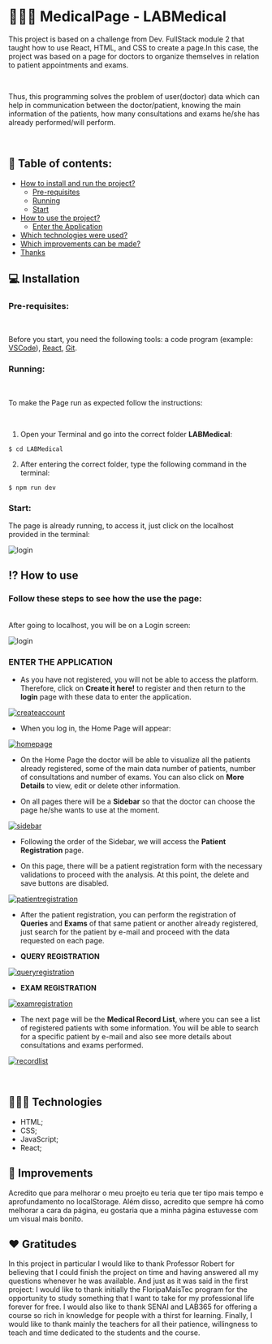 # 👩🏻‍⚕️ MedicalPage - LABMedical

<p>This project is based on a challenge from Dev. FullStack module 2 that taught how to use React, HTML, and CSS to create a page.In this case, the project was based on a page for doctors to organize themselves in relation to patient appointments and exams.</p>
<br>
<p>Thus, this programming solves the problem of user(doctor) data which can help in communication between the doctor/patient, knowing the main information of the patients, how many consultations and exams he/she has already performed/will perform.</p>
<br>

## 📝 Table of contents:

- [How to install and run the project?](#💻-installation)
  - [Pre-requisites](#pre-requisites)
  - [Running](#running)
  - [Start](#start)
- [How to use the project?](#⁉️-how-to-use)
  - [Enter the Application](#enter-the-application)
- [Which technologies were used?](#👩🏻‍💻-technologies)
- [Which improvements can be made?](#💯-improvements)
- [Thanks](#❤️-gratitudes)

## 💻 Installation

### **Pre-requisites:**
<br>

Before you start, you need the following tools: a code program (example: [VSCode](https://code.visualstudio.com/)), [React](https://vitejs.dev/guide/), [Git](https://github.com/).
<br>

### **Running:**
<br>
<p>To make the Page run as expected follow the instructions:</p>
<br>

1. Open your Terminal and go into the correct folder **LABMedical**:

```
$ cd LABMedical
```

2. After entering the correct folder, type the following command in the terminal: 

```
$ npm run dev
```

### **Start:**

<p>The page is already running, to access it, just click on the localhost provided in the terminal:</p>

![login](https://github.com/AnjaClara/PROG2/assets/105654178/09665e8e-be8b-464e-aaab-bf119b2ee240)
<p></p>

## ⁉️ How to use
### Follow these steps to see how the use the page:
<br>
After going to localhost, you will be on a Login screen:

![login](https://github.com/AnjaClara/LABMedical/assets/105654178/4c459b85-bece-4ff2-a66d-008c601cb198)

### **ENTER THE APPLICATION**

- As you have not registered, you will not be able to access the platform. Therefore, click on **Create it here!** to register and then return to the **login** page with these data to enter the application.

[![createaccount](https://i.im.ge/2023/08/02/9zMZIf.createaccount.png)](https://im.ge/i/9zMZIf)
 

- When you log in, the Home Page will appear:

[![homepage](https://i.im.ge/2023/08/02/9zTwG8.homepage.png)](https://im.ge/i/9zTwG8)

- On the Home Page the doctor will be able to visualize all the patients already registered, some of the main data 
number of patients, number of consultations and number of exams. You can also click on **More Details** to view, edit or delete other information.

- On all pages there will be a **Sidebar** so that the doctor can choose the page he/she wants to use at the moment.

[![sidebar](https://i.im.ge/2023/08/02/9zT3lq.sidebar.png)](https://im.ge/i/9zT3lq)

- Following the order of the Sidebar, we will access the **Patient Registration** page.

- On this page, there will be a patient registration form with the necessary validations to proceed with the analysis. At this point, the delete and save buttons are disabled.

[![patientregistration](https://i.im.ge/2023/08/02/9zTvex.patientregistration.png)](https://im.ge/i/9zTvex)

- After the patient registration, you can perform the registration of **Queries** and **Exams** of that same patient or another already registered, just search for the patient by e-mail and proceed with the data requested on each page.

- **QUERY REGISTRATION**

[![queryregistration](https://i.im.ge/2023/08/02/9zTBvy.queryregistration.png)](https://im.ge/i/9zTBvy)

- **EXAM REGISTRATION**

[![examregistration](https://i.im.ge/2023/08/02/9zoFD8.examregistration.png)](https://im.ge/i/9zoFD8)

- The next page will be the **Medical Record List**, where you can see a list of registered patients with some information. You will be able to search for a specific patient by e-mail and also see more details about consultations and exams performed.

[![recordlist](https://i.im.ge/2023/08/02/9zoJ9C.recordlist.png)](https://im.ge/i/9zoJ9C)

<br>

## 👩🏻‍💻 Technologies 
- HTML;
- CSS;
- JavaScript;
- React;

## 💯 Improvements

<p>Acredito que para melhorar o meu proejto eu teria que ter tipo mais tempo e aprofundamento no localStorage. Além disso, acredito que sempre há como melhorar a cara da página, eu gostaria que a minha página estuvesse com um visual mais bonito.</p>

## ❤️ Gratitudes

<p>In this project in particular I would like to thank Professor Robert for believing that I could finish the project on time and having answered all my questions whenever he was available. And just as it was said in the first project: I would like to thank initially the FloripaMaisTec program for the opportunity to study something that I want to take for my professional life forever for free. I would also like to thank SENAI and LAB365 for offering a course so rich in knowledge for people with a thirst for learning. Finally, I would like to thank mainly the teachers for all their patience, willingness to teach and time dedicated to the students and the course.</p>

